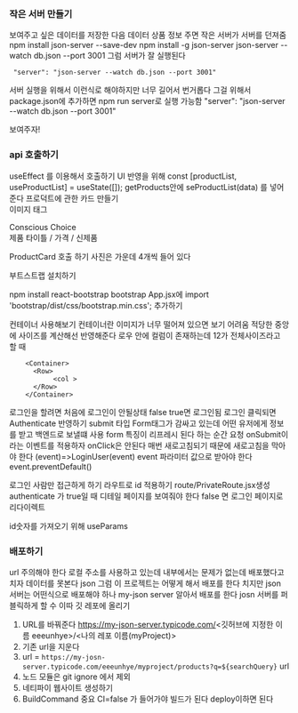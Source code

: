 ### 작은 서버 만들기
보여주고 싶은 데이터를 저장한 다음 데이터 상품 정보 주면 작은 서버가 서버를 던져줌
 npm install json-server --save-dev
 npm install -g json-server
 json-server --watch db.json --port 3001
그럼 서버가 잘 실행된다

     "server": "json-server --watch db.json --port 3001"
서버 실행을 위해서 이런식로 해야하지만 너무 길어서 번거롭다
그걸 위해서 package.json에 추가하면 npm run server로 실행 가능함
"server": "json-server --watch db.json --port 3001"

보여주자!

### api 호출하기
useEffect 를 이용해서 호출하기
UI 반영을 위해 const [productList, useProductList] = useState([]);
getProducts안에  seProductList(data) 를 넣어준다
프로덕트에 관한 카드 만들기  
이미지 태그
<div>Conscious Choice</div>
제품 타이틀 /  가격 / 신제품 

ProductCard 호출 하기
사진은 가운데 4개씩 들어 있다

부트스트랩 설치하기

npm install react-bootstrap bootstrap
App.jsx에 import 'bootstrap/dist/css/bootstrap.min.css'; 추가하기

컨테이너 사용해보기 
컨테이너란 이미지가 너무 떨어져 있으면 보기 어려움
적당한 중앙에 사이즈를 계산해선 반영해준다
로우 안에 컬럼이 존재하는데 12가 전체사이즈라고 할 때

        <Container>
          <Row>
               <col >
          </Row>
        </Container>


로그인을 할려면 
처음에 로그인이 안될상태 false
true면 로그인됨 
로그인 클릭되면 Authenticate 반영하기
submit 타입 
Form태그가 감싸고 있는데 어떤 유저에게 정보를 받고 백엔드로 보낼떄 사용
form 특징이 리프레시 된다 하는 순간 요청 
onSubmit이라는 이벤트를 적용하자
onClick은 안된다
매번 새로고침되기 때문에 새로고침을 막아야 한다
(event)=>LoginUser(event)
event 파라미터 값으로 받아야 한다
event.preventDefault()

로그인 사람만 접근하게 하기
라우트로 id 적용하기
route/PrivateRoute.jsx생성
authenticate 가 true일 때 디테일 페이지를 보여줘야 한다 false 면 로그인 페이지로 리다이렉트


id숫자를 가져오기 위해 useParams


### 배포하기
url 주의해야 한다
로컬 주소를 사용하고 있는데 내부에서는 문제가 없는데 배포했다고 치자
데이터를 못본다 json 그럼 이 프로젝트는 어떻게 해서 배포를 한다 치지만 json 서버는 어떤식으로 배포해야 하나
my-json server 알아서 배포를 한다
josn 서버를 퍼블릭하게 할 수 이따 
깃 레포에 올리기 
1. URL를 바꿔준다  https://my-json-server.typicode.com/<깃허브에 지정한 이름 eeeunhye>/<나의 레포 이름(myProject)>
2. 기존 url을 지운다
3. url = `https://my-josn-server.typicode.com/eeeunhye/myproject/products?q=${searchQuery}` url 
4. 노드 모듈은 git ignore 에서 제외
5. 네티파이 웹사이트 생성하기 
6. BuildCommand 중요 CI=false 가 들어가야 빌드가 된다 deploy이하면 된다
